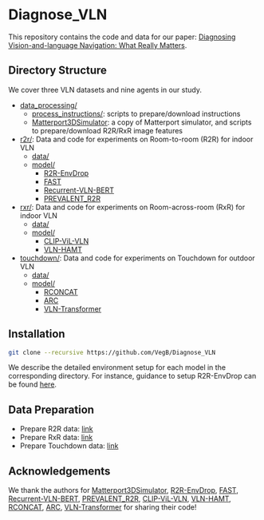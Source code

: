 # Diagnose_VLN
This repository contains the code and data for our paper: [Diagnosing Vision-and-language Navigation: What Really Matters](https://arxiv.org/abs/2103.16561).

## Directory Structure
We cover three VLN datasets and nine agents in our study.

- [data_processing/](./data_processing/README.md)
  - [process_instructions/](./data_processing/process_instructions/): scripts to prepare/download instructions
  - [Matterport3DSimulator](./data_processing/Matterport3DSimulator/): a copy of Matterport simulator, and scripts to prepare/download R2R/RxR image features
- [r2r/](./r2r): Data and code for experiments on Room-to-room (R2R) for indoor VLN
  - [data/](./r2r/data/)
  - [model/](./r2r/model/)
    - [R2R-EnvDrop](r2r/model/R2R-EnvDrop/)
    - [FAST](r2r/model/FAST/)
    - [Recurrent-VLN-BERT](r2r/model/Recurrent-VLN-BERT/)
    - [PREVALENT_R2R](r2r/model/PREVALENT_R2R/)
- [rxr/](./rxr): Data and code for experiments on Room-across-room (RxR) for indoor VLN
  - [data/](./rxr/data/)
  - [model/](./rxr/model/)
    - [CLIP-ViL-VLN](rxr/model/CLIP-ViL-VLN/)
    - [VLN-HAMT](rxr/model/VLN-HAMT/)
- [touchdown/](./touchdown): Data and code for experiments on Touchdown for outdoor VLN
  - [data/](./touchdown/data/)
  - [model/](./touchdown/model/)
    - [RCONCAT](touchdown/model/VLN-Transformer/)
    - [ARC](touchdown/model/VLN-Transformer/)
    - [VLN-Transformer](touchdown/model/VLN-Transformer/)
## Installation

```bash
git clone --recursive https://github.com/VegB/Diagnose_VLN
```

We describe the detailed environment setup for each model in the corresponding directory.
For instance, guidance to setup R2R-EnvDrop can be found [here](r2r/model/R2R-EnvDrop/README.md).


## Data Preparation
- Prepare R2R data: [link](./r2r/data)
- Prepare RxR data: [link](./rxr/data)
- Prepare Touchdown data: [link](./touchdown/data)

## Acknowledgements
We thank the authors for [Matterport3DSimulator](https://github.com/peteanderson80/Matterport3DSimulator), [R2R-EnvDrop](https://github.com/airsplay/R2R-EnvDrop), [FAST](https://github.com/Kelym/FAST), [Recurrent-VLN-BERT](https://github.com/YicongHong/Recurrent-VLN-BERT), [PREVALENT_R2R](https://github.com/weituo12321/PREVALENT_R2R), [CLIP-ViL-VLN](https://github.com/clip-vil/CLIP-ViL), [VLN-HAMT](https://github.com/cshizhe/VLN-HAMT), [RCONCAT](https://github.com/lil-lab/touchdown), [ARC](https://github.com/szxiangjn), [VLN-Transformer](https://github.com/VegB/VLN-Transformer) for sharing their code!